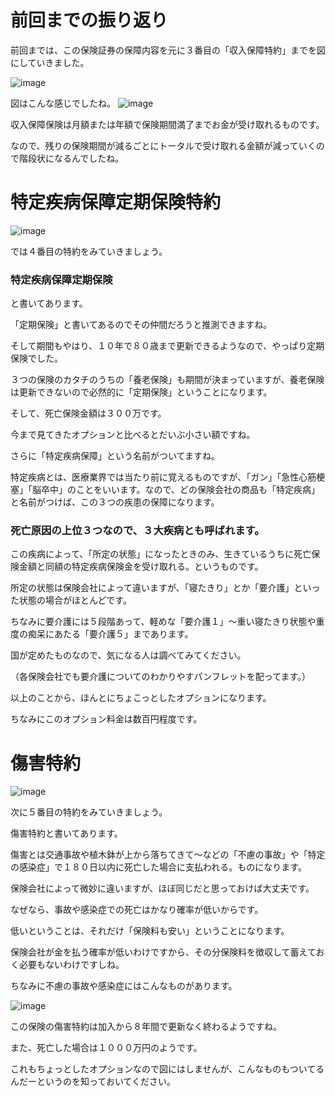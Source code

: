 # 前回までの振り返り

前回までは、この保険証券の保障内容を元に３番目の「収入保障特約」までを図にしていきました。

![image](https://user-images.githubusercontent.com/99887597/223011953-d34bc975-70c5-4703-abe1-0a6ef21b3f98.png)



図はこんな感じでしたね。
![image](https://user-images.githubusercontent.com/99887597/223011983-ed64c8e0-6f29-4f2b-8cb4-cb7f6d527165.png)




収入保障保険は月額または年額で保険期間満了までお金が受け取れるものです。


なので、残りの保険期間が減るごとにトータルで受け取れる金額が減っていくので階段状になるんでしたね。


# 特定疾病保障定期保険特約
![image](https://user-images.githubusercontent.com/99887597/223012003-2ffc4594-742a-42b2-84ba-984d6806cb16.png)



では４番目の特約をみていきましょう。


### 特定疾病保障定期保険
と書いてあります。


「定期保険」と書いてあるのでその仲間だろうと推測できますね。


そして期間もやはり、１０年で８０歳まで更新できるようなので、やっぱり定期保険でした。


３つの保険のカタチのうちの「養老保険」も期間が決まっていますが、養老保険は更新できないので必然的に「定期保険」ということになります。





そして、死亡保険金額は３００万です。


今まで見てきたオプションと比べるとだいぶ小さい額ですね。





さらに「特定疾病保障」という名前がついてますね。


特定疾病とは、医療業界では当たり前に覚えるものですが、「ガン」「急性心筋梗塞」「脳卒中」のことをいいます。なので、どの保険会社の商品も「特定疾病」と名前がつけば、この３つの疾患の保障になります。


### 死亡原因の上位３つなので、３大疾病とも呼ばれます。





この疾病によって、「所定の状態」になったときのみ、生きているうちに死亡保険金額と同額の特定疾病保険金を受け取れる。というものです。


所定の状態は保険会社によって違いますが、「寝たきり」とか「要介護」といった状態の場合がほとんどです。


ちなみに要介護には５段階あって、軽めな「要介護１」〜重い寝たきり状態や重度の痴呆にあたる「要介護５」まであります。


国が定めたものなので、気になる人は調べてみてください。


（各保険会社でも要介護についてのわかりやすパンフレットを配ってます。）





以上のことから、ほんとにちょこっとしたオプションになります。


ちなみにこのオプション料金は数百円程度です。


# 傷害特約
![image](https://user-images.githubusercontent.com/99887597/223012075-4523f03a-538e-4e90-9e8f-644735d52da7.png)



次に５番目の特約をみていきましょう。


傷害特約と書いてあります。


傷害とは交通事故や植木鉢が上から落ちてきて〜などの「不慮の事故」や「特定の感染症」で１８０日以内に死亡した場合に支払われる。ものになります。


保険会社によって微妙に違いますが、ほぼ同じだと思っておけば大丈夫です。


なぜなら、事故や感染症での死亡はかなり確率が低いからです。


低いということは、それだけ「保険料も安い」ということになります。


保険会社が金を払う確率が低いわけですから、その分保険料を徴収して蓄えておく必要もないわけですしね。





ちなみに不慮の事故や感染症にはこんなものがあります。

![image](https://user-images.githubusercontent.com/99887597/223012098-9b0c274d-dee0-4ea7-8457-58b3bac5b355.png)






この保険の傷害特約は加入から８年間で更新なく終わるようですね。


また、死亡した場合は１０００万円のようです。


これもちょっとしたオプションなので図にはしませんが、こんなものもついてるんだーというのを知っておいてください。
